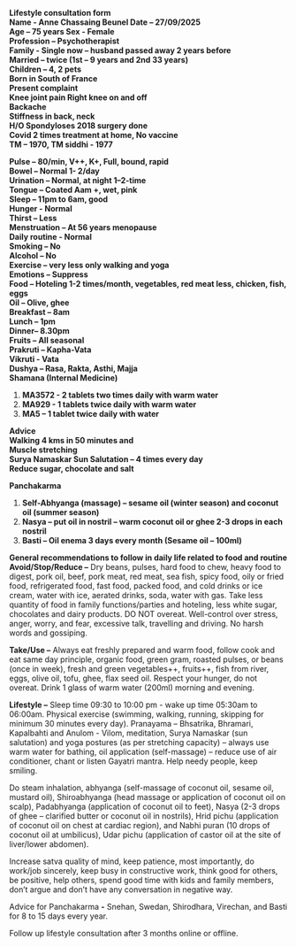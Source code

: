 **Lifestyle consultation form**  
**Name	\- Anne Chassaing Beunel				Date – 27/09/2025**  
**Age – 75 years						Sex \- Female**  
**Profession – Psychotherapist**  
**Family	 \- Single now – husband passed away 2 years before**					  
**Married – twice (1st – 9 years and 2nd 33 years)**  
**Children – 4, 2 pets**  
**Born in South of France**  
**Present complaint**  
**Knee joint pain Right knee on and off**  
**Backache**   
**Stiffness in back, neck**  
**H/O Spondyloses 2018 surgery done**   
**Covid 2 times treatment at home, No vaccine**   
**TM – 1970, TM siddhi \- 1977**

**Pulse – 80/min, V++, K+, Full, bound, rapid**		  
**Bowel – Normal 1- 2/day**  
**Urination – Normal, at night 1–2-time**		  
**Tongue – Coated Aam \+, wet, pink**  
**Sleep – 11pm to 6am, good**   
**Hunger \- Normal**  
**Thirst – Less**  
**Menstruation – At 56 years menopause**  
**Daily routine \- Normal**  
**Smoking – No**					  
**Alcohol – No**   
**Exercise – very less only walking and yoga**  
**Emotions – Suppress**  
**Food – Hoteling 1-2 times/month, vegetables, red meat less, chicken, fish, eggs**  
**Oil – Olive, ghee**  
**Breakfast – 8am**					  
**Lunch – 1pm**   
**Dinner– 8.30pm**						  
**Fruits – All seasonal**  
**Prakruti – Kapha-Vata**				  
**Vikruti \- Vata**  
**Dushya – Rasa, Rakta, Asthi, Majja**  
**Shamana (Internal Medicine)**

1. **MA3572 \- 2 tablets two times daily with warm water**  
2. **MA929 \- 1 tablets twice daily with warm water**  
3. **MA5 – 1 tablet twice daily with water**

**Advice**   
**Walking 4 kms in 50 minutes and**  
**Muscle stretching**   
**Surya Namaskar Sun Salutation – 4 times every day**  
**Reduce sugar, chocolate and salt**

**Panchakarma**

1. **Self-Abhyanga (massage) – sesame oil (winter season) and coconut oil (summer season)**  
2. **Nasya – put oil in nostril – warm coconut oil or ghee 2-3 drops in each nostril**  
3. **Basti – Oil enema 3 days every month (Sesame oil – 100ml)**   
   

**General recommendations to follow in daily life related to food and routine**  
**Avoid/Stop/Reduce –** Dry beans, pulses, hard food to chew, heavy food to digest, pork oil, beef, pork meat, red meat, sea fish, spicy food, oily or fried food, refrigerated food, fast food, packed food, and cold drinks or ice cream, water with ice, aerated drinks, soda, water with gas. Take less quantity of food in family functions/parties and hoteling, less white sugar, chocolates and dairy products. DO NOT overeat. Well-control over stress, anger, worry, and fear, excessive talk, travelling and driving. No harsh words and gossiping.

**Take/Use –** Always eat freshly prepared and warm food, follow cook and eat same day principle, organic food, green gram, roasted pulses, or beans (once in week), fresh and green vegetables++, fruits++, fish from river, eggs, olive oil, tofu, ghee, flax seed oil. Respect your hunger, do not overeat. Drink 1 glass of warm water (200ml) morning and evening.

**Lifestyle –** Sleep time 09:30 to 10:00 pm \- wake up time 05:30am to 06:00am. Physical exercise (swimming, walking, running, skipping for minimum 30 minutes every day). Pranayama – Bhsatrika, Bhramari, Kapalbahti and Anulom \- Vilom, meditation, Surya Namaskar (sun salutation) and yoga postures (as per stretching capacity) – always use warm water for bathing, oil application (self-massage) – reduce use of air conditioner, chant or listen Gayatri mantra. Help needy people, keep smiling. 

Do steam inhalation, abhyanga (self-massage of coconut oil, sesame oil, mustard oil), Shiroabhyanga (head massage or application of coconut oil on scalp), Padabhyanga (application of coconut oil to feet), Nasya (2-3 drops of ghee – clarified butter or coconut oil in nostrils), Hrid pichu (application of coconut oil on chest at cardiac region),  and Nabhi puran (10 drops of coconut oil at umbilicus), Udar pichu (application of castor oil at the site of liver/lower abdomen).

Increase satva quality of mind, keep patience, most importantly, do work/job sincerely, keep busy in constructive work, think good for others, be positive, help others, spend good time with kids and family members, don’t argue and don’t have any conversation in negative way.

Advice for Panchakarma **\-** Snehan, Swedan, Shirodhara, Virechan, and Basti for 8 to 15 days every year. 

Follow up lifestyle consultation after 3 months online or offline.   
